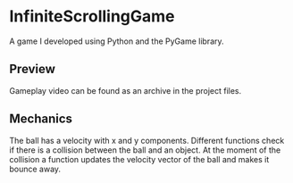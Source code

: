 # InfiniteScrollingGame
A game I developed using Python and the PyGame library.


## Preview
Gameplay video can be found as an archive in the project files.

## Mechanics

The ball has a velocity with x and y components. Different functions check if there is a collision between the ball and an object.
At the moment of the collision a function updates the velocity vector of the ball and makes it bounce away. 
